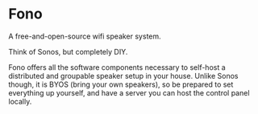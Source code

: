 # Fono

A free-and-open-source wifi speaker system.

Think of Sonos, but completely DIY.

Fono offers all the software components necessary to self-host a distributed and
groupable speaker setup in your house. Unlike Sonos though, it is BYOS (bring
your own speakers), so be prepared to set everything up yourself, and have a
server you can host the control panel locally.
